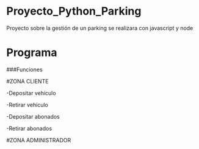 # Proyecto_Python_Parking
Proyecto sobre la gestión de un parking se realizara con javascript y node

# Programa


###Funciones

#ZONA CLIENTE

-Depositar vehículo


-Retirar vehículo


-Depositar abonados


-Retirar abonados


#ZONA ADMINISTRADOR
